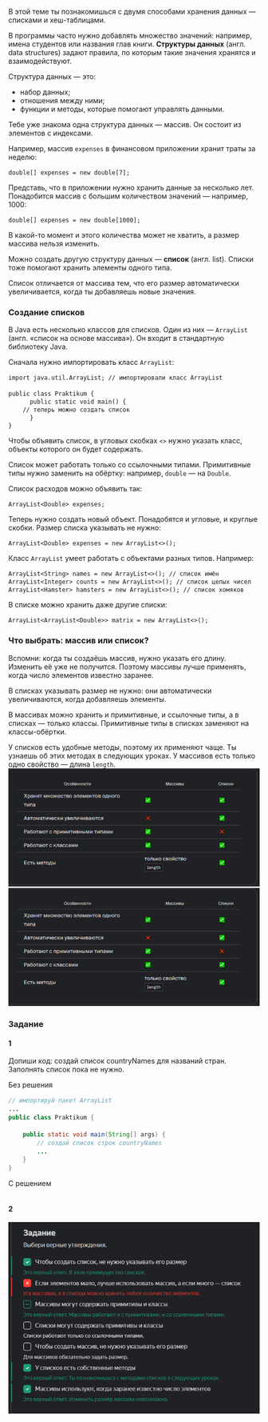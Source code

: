 В этой теме ты познакомишься с двумя способами хранения данных — списками и хеш-таблицами.

В программы часто нужно добавлять множество значений: например, имена студентов или названия глав книги. **Структуры данных** (англ. data structures) задают правила, по которым такие значения хранятся и взаимодействуют.

Структура данных — это:

- набор данных;
- отношения между ними;
- функции и методы, которые помогают управлять данными.

Тебе уже знакома одна структура данных — массив. Он состоит из элементов с индексами.

Например, массив `expenses` в финансовом приложении хранит траты за неделю:
```
double[] expenses = new double[7]; 
```

Представь, что в приложении нужно хранить данные за несколько лет. Понадобится массив с большим количеством значений — например, 1000:
```
double[] expenses = new double[1000]; 
```

В какой-то момент и этого количества может не хватить, а размер массива нельзя изменить.

Можно создать другую структуру данных — **список** (англ. list). Списки тоже помогают хранить элементы одного типа.

Список отличается от массива тем, что его размер автоматически увеличивается, когда ты добавляешь новые значения.

### Создание списков

В Java есть несколько классов для списков. Один из них — `ArrayList` (англ. «список на основе массива»). Он входит в стандартную библиотеку Java.

Сначала нужно импортировать класс `ArrayList`:
```
import java.util.ArrayList; // импортировали класс ArrayList

public class Praktikum {
      public static void main() {
    // теперь можно создать список
      }
} 
```

Чтобы объявить список, в угловых скобках `<>` нужно указать класс, объекты которого он будет содержать.

Список может работать только со ссылочными типами. Примитивные типы нужно заменить на обёртку: например, `double` — на `Double`.

Список расходов можно объявить так:
```
ArrayList<Double> expenses; 
```

Теперь нужно создать новый объект. Понадобятся и угловые, и круглые скобки. Размер списка указывать не нужно:
```
ArrayList<Double> expenses = new ArrayList<>(); 
```

Класс `ArrayList` умеет работать с объектами разных типов. Например:
```
ArrayList<String> names = new ArrayList<>(); // список имён
ArrayList<Integer> counts = new ArrayList<>(); // список целых чисел
ArrayList<Hamster> hamsters = new ArrayList<>(); // список хомяков 
```

В списке можно хранить даже другие списки:
```
ArrayList<ArrayList<Double>> matrix = new ArrayList<>(); 
```

### Что выбрать: массив или список?

Вспомни: когда ты создаёшь массив, нужно указать его длину. Изменить её уже не получится. Поэтому массивы лучше применять, когда число элементов известно заранее.

В списках указывать размер не нужно: они автоматически увеличиваются, когда добавляешь элементы.

В массивах можно хранить и примитивные, и ссылочные типы, а в списках — только классы. Примитивные типы в списках заменяют на классы-обёртки.

У списков есть удобные методы, поэтому их применяют чаще. Ты узнаешь об этих методах в следующих уроках. У массивов есть только одно свойство — длина `length`.![img.png](img/img.png)
![img.png](img%2Fimg.png)


### Задание 
#### 1
Допиши код: создай список countryNames для названий стран.
Заполнять список пока не нужно.

Без решения
```java
// импортируй пакет ArrayList
...
public class Praktikum {

    public static void main(String[] args) {
        // создай список строк countryNames
		...
    }
}
```

С решением
```java

```

#### 2
![img_1.png](img%2Fimg_1.png)